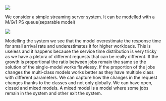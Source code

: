 ![](https://i.imgur.com/v3zSJFG.png)

We consider a simple streaming server system. It can be modelled with a M/G/1 PS queue(separable model)

![](https://i.imgur.com/SuE5ms0.png)

Modelling the system we see that the model overestimate the response time for small arrival rate and underestimates it for higher workloads. This is useless and it happens because the service time distribution is very tricky as we have a pletora of different requests that can be really different.
If the growth is proportional the ratio between jobs remain the same so the solution of the single-model works flawlessy. If the proportion of the jobs changes the multi-class models works better as they have multiple class with different parameters.
We can capture how the changes in the request changes thanks to the classes and not only globally. We can have open, closed and mixed models. A mixed model is a model where some jobs remain in the system and other exit the system.
		